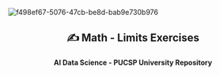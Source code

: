 
![f498ef67-5076-47cb-be8d-bab9e730b976](https://github.com/Quantum-Software-Development/Math/assets/113218619/58c8c407-2971-4a65-9030-e25d76617687)



## <p align="center"> ✍️ Math - Limits Exercises
#### <p align="center"> AI Data Science - PUCSP University Repository


